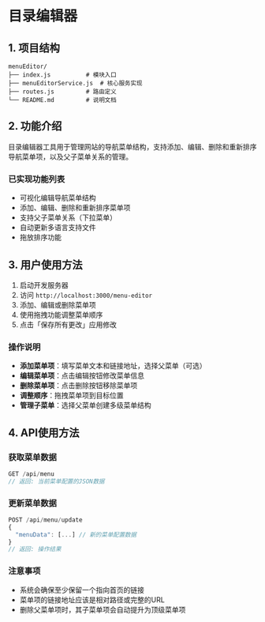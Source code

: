 # 目录编辑器

## 1. 项目结构

```
menuEditor/
├── index.js          # 模块入口
├── menuEditorService.js  # 核心服务实现
├── routes.js         # 路由定义
└── README.md         # 说明文档
```

## 2. 功能介绍

目录编辑器工具用于管理网站的导航菜单结构，支持添加、编辑、删除和重新排序导航菜单项，以及父子菜单关系的管理。

### 已实现功能列表

- 可视化编辑导航菜单结构
- 添加、编辑、删除和重新排序菜单项
- 支持父子菜单关系（下拉菜单）
- 自动更新多语言支持文件
- 拖放排序功能

## 3. 用户使用方法

1. 启动开发服务器
2. 访问 `http://localhost:3000/menu-editor`
3. 添加、编辑或删除菜单项
4. 使用拖拽功能调整菜单顺序
5. 点击「保存所有更改」应用修改

### 操作说明

- **添加菜单项**：填写菜单文本和链接地址，选择父菜单（可选）
- **编辑菜单项**：点击编辑按钮修改菜单信息
- **删除菜单项**：点击删除按钮移除菜单项
- **调整顺序**：拖拽菜单项到目标位置
- **管理子菜单**：选择父菜单创建多级菜单结构

## 4. API使用方法

### 获取菜单数据
```javascript
GET /api/menu
// 返回: 当前菜单配置的JSON数据
```

### 更新菜单数据
```javascript
POST /api/menu/update
{
  "menuData": [...] // 新的菜单配置数据
}
// 返回: 操作结果
```

### 注意事项

- 系统会确保至少保留一个指向首页的链接
- 菜单项的链接地址应该是相对路径或完整的URL
- 删除父菜单项时，其子菜单项会自动提升为顶级菜单项